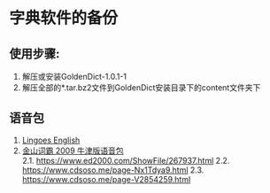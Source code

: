 # 字典软件的备份
## 使用步骤:
1. 解压或安装GoldenDict-1.0.1-1
2. 解压全部的*.tar.bz2文件到GoldenDict安装目录下的content文件夹下




## 语音包
1. [Lingoes English](http://www.lingoes.cn/download/speech/Lingoes%20English.zip)
2. [金山词霸 2009 牛津版语音包](https://www.ed2000.com/ShowFile/267937.html)     
 2.1. https://www.ed2000.com/ShowFile/267937.html
 2.2. https://www.cdsoso.me/page-Nx1Tdya9.html
 2.3. https://www.cdsoso.me/page-V2854259.html

